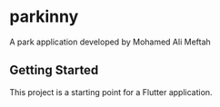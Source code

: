 # parkinny

A park application developed by Mohamed Ali Meftah

## Getting Started

This project is a starting point for a Flutter application.